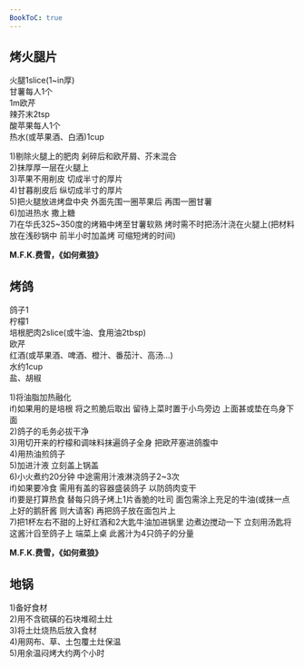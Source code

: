 ```yaml
---
BookToC: true
---
```


## 烤火腿片

火腿1slice(1~in厚)  
甘薯每人1个  
1m欧芹  
辣芥末2tsp  
酸苹果每人1个  
热水(或苹果酒、白酒)1cup

1)剔除火腿上的肥肉 剁碎后和欧芹屑、芥末混合  
2)抹厚厚一层在火腿上  
3)苹果不用削皮 切成半寸的厚片  
4)甘暮削皮后 纵切成半寸的厚片  
5)把火腿放进烤盘中央 外面先围一圈苹果后 再围一圈甘薯  
6)加进热水 撒上糖  
7)在华氏325~350度的烤箱中烤至甘薯软熟 烤时需不时把汤汁浇在火腿上(把材料放在浅砂锅中 前半小时加盖烤 可缩短烤的时间)

**M.F.K.费雪，《如何煮狼》**

## 烤鸽

鸽子1  
柠檬1  
培根肥肉2slice(或牛油、食用油2tbsp)  
欧芹  
红酒(或苹果酒、啤酒、橙汁、番茄汁、高汤…)  
水约1cup  
盐、胡椒

1)将油脂加热融化  
if)如果用的是培根 将之煎脆后取出 留待上菜时置于小鸟旁边 上面甚或垫在鸟身下面  
2)鸽子的毛务必拔干净  
3)用切开来的柠檬和调味料抹遍鸽子全身 把欧芹塞进鸽腹中  
4)用热油煎鸽子  
5)加进汁液 立刻盖上锅盖  
6)小火煮约20分钟 中途需用汁液淋浇鸽子2~3次  
if)如果要冷食 需用有盖的容器盛装鸽子 以防鸽肉变干  
if)要是打算热食 替每只鸽子烤上1片香脆的吐司 面包需涂上充足的牛油(或抹一点上好的鹅肝酱 则大请客) 再把鸽子放在面包片上  
7)把1杯左右不甜的上好红酒和2大匙牛油加进锅里 边煮边搅动一下 立刻用汤匙将这酱汁舀至鸽子上 端菜上桌 此酱汁为4只鸽子的分量

**M.F.K.费雪，《如何煮狼》**

## 地锅

1)备好食材  
2)用不含硫磺的石块堆砌土灶  
3)将土灶烧热后放入食材  
4)用网布、草、土包覆土灶保温  
5)用余温闷烤大约两个小时